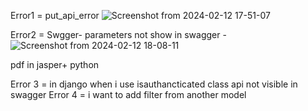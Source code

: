 
Error1 = put_api_error ![Screenshot from 2024-02-12 17-51-07](https://github.com/sakshiandhale12/Flask_api/assets/101056476/407d57d8-1c74-46bd-9803-69dc29b490fb)

Error2 = Swgger- parameters not show in swagger - ![Screenshot from 2024-02-12 18-08-11](https://github.com/sakshiandhale12/Flask_api/assets/101056476/5b375a5f-1a76-4890-95dd-41a6ca866f2c)

pdf in jasper+ python 

Error 3 = in django when i use isauthancticated class api not visible in swagger
Error 4 = i want to add filter from another model
